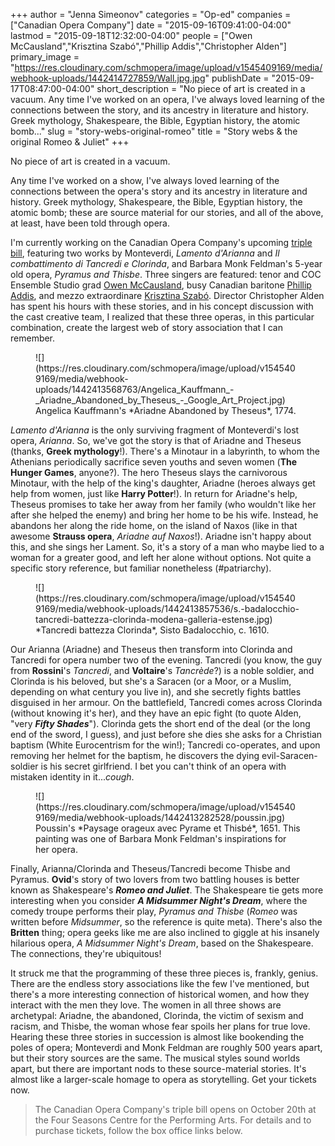 +++
author = "Jenna Simeonov"
categories = "Op-ed"
companies = ["Canadian Opera Company"]
date = "2015-09-16T09:41:00-04:00"
lastmod = "2015-09-18T12:32:00-04:00"
people = ["Owen McCausland","Krisztina Szabó","Phillip Addis","Christopher Alden"]
primary_image = "https://res.cloudinary.com/schmopera/image/upload/v1545409169/media/webhook-uploads/1442414727859/Wall.jpg.jpg"
publishDate = "2015-09-17T08:47:00-04:00"
short_description = "No piece of art is created in a vacuum. Any time I&#039;ve worked on an opera, I&#039;ve always loved learning of the connections between the story, and its ancestry in literature and history. Greek mythology, Shakespeare, the Bible, Egyptian history, the atomic bomb..."
slug = "story-webs-original-romeo"
title = "Story webs &amp; the original Romeo &amp; Juliet"
+++

No piece of art is created in a vacuum. 

Any time I've worked on a show, I've always loved learning of the connections between the opera's story and its ancestry in literature and history. Greek mythology, Shakespeare, the Bible, Egyptian history, the atomic bomb; these are source material for our stories, and all of the above, at least, have been told through opera.

I'm currently working on the Canadian Opera Company's upcoming [triple bill](http://www.coc.ca/PerformancesAndTickets/1516Season/PyramusandThisbe.aspx), featuring two works by Monteverdi, *Lamento d'Arianna* and *Il combattimento di Tancredi e Clorinda*, and Barbara Monk Feldman's 5-year old opera, *Pyramus and Thisbe*. Three singers are featured: tenor and COC Ensemble Studio grad [Owen McCausland](/scene/people/owen-mccausland/), busy Canadian baritone [Phillip Addis](/scene/people/phillip-addis/), and mezzo extraordinare [Krisztina Szabó](/scene/people/krisztina-szabo/). Director Christopher Alden has spent his hours with these stories, and in his concept discussion with the cast creative team, I realized that these three operas, in this particular combination, create the largest web of story association that I can remember.

<figure data-type="image">
![](https://res.cloudinary.com/schmopera/image/upload/v1545409169/media/webhook-uploads/1442413568763/Angelica_Kauffmann_-_Ariadne_Abandoned_by_Theseus_-_Google_Art_Project.jpg)
<figcaption>Angelica Kauffmann's *Ariadne Abandoned by Theseus*, 1774.</figcaption>
</figure>

*Lamento d'Arianna* is the only surviving fragment of Monteverdi's lost opera, *Arianna*. So, we've got the story is that of Ariadne and Theseus (thanks, **Greek mythology**!). There's a Minotaur in a labyrinth, to whom the Athenians periodically sacrifice seven youths and seven women (**The Hunger Games**, anyone?). The hero Theseus slays the carnivorous Minotaur, with the help of the king's daughter, Ariadne (heroes always get help from women, just like **Harry Potter**!). In return for Ariadne's help, Theseus promises to take her away from her family (who wouldn't like her after she helped the enemy) and bring her home to be his wife. Instead, he abandons her along the ride home, on the island of Naxos (like in that awesome **Strauss opera**, *Ariadne auf Naxos*!). Ariadne isn't happy about this, and she sings her Lament. So, it's a story of a man who maybe lied to a woman for a greater good, and left her alone without options. Not quite a specific story reference, but familiar nonetheless (#patriarchy).

<figure data-type="image">
![](https://res.cloudinary.com/schmopera/image/upload/v1545409169/media/webhook-uploads/1442413857536/s.-badalocchio-tancredi-battezza-clorinda-modena-galleria-estense.jpg)
<figcaption>*Tancredi battezza Clorinda*, Sisto Badalocchio, c. 1610.</figcaption>
</figure>

Our Arianna (Ariadne) and Theseus then transform into Clorinda and Tancredi for opera number two of the evening. Tancredi (you know, the guy from **Rossini**'s *Tancredi*, and **Voltaire**'s *Tancrède*?) is a noble soldier, and Clorinda is his beloved, but she's a Saracen (or a Moor, or a Muslim, depending on what century you live in), and she secretly fights battles disguised in her armour. On the battlefield, Tancredi comes across Clorinda (without knowing it's her), and they have an epic fight (to quote Alden, "very ***Fifty Shades***"). Clorinda gets the short end of the deal (or the long end of the sword, I guess), and just before she dies she asks for a Christian baptism (White Eurocentrism for the win!); Tancredi co-operates, and upon removing her helmet for the baptism, he discovers the dying evil-Saracen-soldier is his secret girlfriend. I bet you can't think of an opera with mistaken identity in it...*cough*.

<figure data-type="image">
![](https://res.cloudinary.com/schmopera/image/upload/v1545409169/media/webhook-uploads/1442413282528/poussin.jpg)
<figcaption> Poussin's *Paysage orageux avec Pyrame et Thisbé*, 1651. This painting was one of Barbara Monk Feldman's inspirations for her opera.</figcaption> 
</figure>

Finally, Arianna/Clorinda and Theseus/Tancredi become Thisbe and Pyramus. **Ovid**'s story of two lovers from two battling houses is better known as Shakespeare's ***Romeo and Juliet***. The Shakespeare tie gets more interesting when you consider ***A Midsummer Night's Dream***, where the comedy troupe performs their play, *Pyramus and Thisbe* (*Romeo* was written before *Midsummer*, so the reference is quite meta). There's also the **Britten** thing; opera geeks like me are also inclined to giggle at his insanely hilarious opera, *A Midsummer Night's Dream*, based on the Shakespeare. The  connections, they're ubiquitous!

It struck me that the programming of these three pieces is, frankly, genius. There are the endless story associations like the few I've mentioned, but there's a more interesting connection of historical women, and how they interact with the men they love. The women in all three shows are archetypal: Ariadne, the abandoned, Clorinda, the victim of sexism and racism, and Thisbe, the woman whose fear spoils her plans for true love. Hearing these three stories in succession is almost like bookending the poles of opera; Monteverdi and Monk Feldman are roughly 500 years apart, but their story sources are the same. The musical styles sound worlds apart, but there are important nods to these source-material stories. It's almost like a larger-scale homage to opera as storytelling. Get your tickets now.

>The Canadian Opera Company's triple bill opens on October 20th at the Four Seasons Centre for the Performing Arts. For details and to purchase tickets, follow the box office links below.

